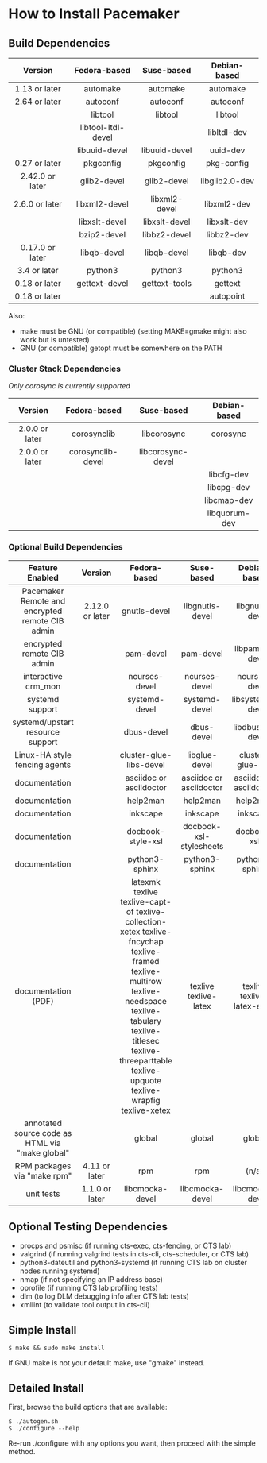 # How to Install Pacemaker

## Build Dependencies

| Version         | Fedora-based       | Suse-based         | Debian-based   |
|:---------------:|:------------------:|:------------------:|:--------------:|
| 1.13 or later   | automake           | automake           | automake       |
| 2.64 or later   | autoconf           | autoconf           | autoconf       |
|                 | libtool            | libtool            | libtool        |
|                 | libtool-ltdl-devel |                    | libltdl-dev    |
|                 | libuuid-devel      | libuuid-devel      | uuid-dev       |
| 0.27 or later   | pkgconfig          | pkgconfig          | pkg-config     |
| 2.42.0 or later | glib2-devel        | glib2-devel        | libglib2.0-dev |
| 2.6.0 or later  | libxml2-devel      | libxml2-devel      | libxml2-dev    |
|                 | libxslt-devel      | libxslt-devel      | libxslt-dev    |
|                 | bzip2-devel        | libbz2-devel       | libbz2-dev     |
| 0.17.0 or later | libqb-devel        | libqb-devel        | libqb-dev      |
| 3.4 or later    | python3            | python3            | python3        |
| 0.18 or later   | gettext-devel      | gettext-tools      | gettext        |
| 0.18 or later   |                    |                    | autopoint      |

Also:
* make must be GNU (or compatible) (setting MAKE=gmake might also work but is
  untested)
* GNU (or compatible) getopt must be somewhere on the PATH

### Cluster Stack Dependencies

*Only corosync is currently supported*

| Version         | Fedora-based       | Suse-based         | Debian-based   |
|:---------------:|:------------------:|:------------------:|:--------------:|
| 2.0.0 or later  | corosynclib        | libcorosync        | corosync       |
| 2.0.0 or later  | corosynclib-devel  | libcorosync-devel  |                |
|                 |                    |                    | libcfg-dev     |
|                 |                    |                    | libcpg-dev     |
|                 |                    |                    | libcmap-dev    |
|                 |                    |                    | libquorum-dev  |

### Optional Build Dependencies

| Feature Enabled                                 | Version        | Fedora-based            | Suse-based              | Debian-based            |
|:-----------------------------------------------:|:--------------:|:-----------------------:|:-----------------------:|:-----------------------:|
| Pacemaker Remote and encrypted remote CIB admin | 2.12.0 or later| gnutls-devel            | libgnutls-devel         | libgnutls-dev           |
| encrypted remote CIB admin                      |                | pam-devel               | pam-devel               | libpam0g-dev            |
| interactive crm_mon                             |                | ncurses-devel           | ncurses-devel           | ncurses-dev             |
| systemd support                                 |                | systemd-devel           | systemd-devel           | libsystemd-dev          |
| systemd/upstart resource support                |                | dbus-devel              | dbus-devel              | libdbus-1-dev           |
| Linux-HA style fencing agents                   |                | cluster-glue-libs-devel | libglue-devel           | cluster-glue-dev        |
| documentation                                   |                | asciidoc or asciidoctor | asciidoc or asciidoctor | asciidoc or asciidoctor |
| documentation                                   |                | help2man                | help2man                | help2man                |
| documentation                                   |                | inkscape                | inkscape                | inkscape                |
| documentation                                   |                | docbook-style-xsl       | docbook-xsl-stylesheets | docbook-xsl             |
| documentation                                   |                | python3-sphinx          | python3-sphinx          | python3-sphinx          |
| documentation (PDF)                             |                | latexmk texlive texlive-capt-of texlive-collection-xetex texlive-fncychap texlive-framed texlive-multirow texlive-needspace texlive-tabulary texlive-titlesec texlive-threeparttable texlive-upquote texlive-wrapfig texlive-xetex | texlive texlive-latex  | texlive texlive-latex-extra |
| annotated source code as HTML via "make global" |                | global                  | global                  | global                  |
| RPM packages via "make rpm"                     | 4.11 or later  | rpm                     | rpm                     | (n/a)                   |
| unit tests                                      | 1.1.0 or later | libcmocka-devel         | libcmocka-devel         | libcmocka-dev           |

## Optional Testing Dependencies
* procps and psmisc (if running cts-exec, cts-fencing, or CTS lab)
* valgrind (if running valgrind tests in cts-cli, cts-scheduler, or CTS lab)
* python3-dateutil and python3-systemd (if running CTS lab on cluster nodes
  running systemd)
* nmap (if not specifying an IP address base)
* oprofile (if running CTS lab profiling tests)
* dlm (to log DLM debugging info after CTS lab tests)
* xmllint (to validate tool output in cts-cli)

## Simple Install

    $ make && sudo make install

If GNU make is not your default make, use "gmake" instead.

## Detailed Install

First, browse the build options that are available:

    $ ./autogen.sh
    $ ./configure --help

Re-run ./configure with any options you want, then proceed with the simple
method.
